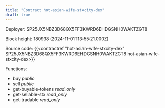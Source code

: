 ```yaml
---
title: "Contract hot-asian-wife-stxcity-dex"
draft: true
---
```

Deployer: SP25JX5NBZ3D68QX5FF3KWRD6EHDGSNH0WAKTZGT8


 



Block height: 180938 (2024-11-01T13:55:21.000Z)

Source code: {{<contractref "hot-asian-wife-stxcity-dex" SP25JX5NBZ3D68QX5FF3KWRD6EHDGSNH0WAKTZGT8 hot-asian-wife-stxcity-dex>}}

Functions:

* buy _public_
* sell _public_
* get-buyable-tokens _read_only_
* get-sellable-stx _read_only_
* get-tradable _read_only_
